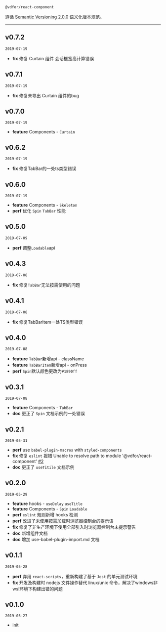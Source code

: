 `@vdfor/react-component` 

遵循 [Semantic Versioning 2.0.0](http://semver.org/lang/zh-CN/) 语义化版本规范。

---

## v0.7.2

`2019-07-19`

+ **fix** 修复 Curtain 组件 会话框宽高计算错误

## v0.7.1

`2019-07-19`

+ **fix** 修复未导出 Curtain 组件的bug

## v0.7.0

`2019-07-19`

+ **feature** Components - `Curtain`

## v0.6.2

`2019-07-19`

+ **fix** 修复TabBar的一处ts类型错误

## v0.6.0

`2019-07-19`

+ **feature** Components - `Skeleton`
+ **perf** 优化 `Spin` `TabBar` 性能

## v0.5.0

`2019-07-09`

+ **perf** 调整`Loadable`api

## v0.4.3

`2019-07-08`

+ **fix** 修复`TabBar`无法按需使用的问题

## v0.4.1

`2019-07-08`

+ **fix** 修复TabBarItem一处TS类型错误

## v0.4.0

`2019-07-08`

+ **feature** `TabBar`新增api - className
+ **feature** `TabBarItem`新增api - onPress
+ **perf**  `Spin`默认颜色更改为`#1890ff`

## v0.3.1

`2019-07-08`

+ **feature** Components - `TabBar`
+ **doc** 更正了 `Spin` 文档示例的一处错误
 
## v0.2.1

`2019-05-31`

+ **perf**  use `babel-plugin-macros` with `styled-components`
+ **fix** 修复 `eslint` 报错 Unable to resolve path to module '@vdfor/react-component' [#2](https://github.com/vdfor/react-component/issues/2)
+ **doc** 更正了 `useTitile` 文档示例
 
## v0.2.0

`2019-05-29`

+ **feature** hooks - `useDelay` `useTitle`
+ **feature** Components - `Spin` `Loadable` 
+ **perf** `eslint` 规则新增 hooks 检测
+ **perf** 改进了未使用按需加载时浏览器控制台的提示语
+ **fix** 修复了非生产环境下使用全部引入时浏览器控制台未提示警告
+ **doc** 新增组件文档
+ **doc** 增加 use-babel-plugin-import.md 文档

## v0.1.1

`2019-05-28`

+ **perf** 弃用 `react-scripts`，重新构建了基于 `Jest` 的单元测试环境
+ **fix** 开发及构建时 nodejs 文件操作替代 linux/unix 命令，解决了windows非wsl环境下构建出错的问题

## v0.1.0

`2019-05-27`

+ init